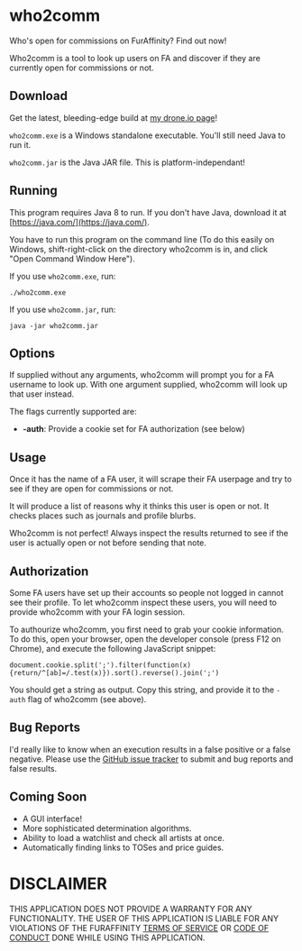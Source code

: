 # who2comm

Who's open for commissions on FurAffinity? Find out now!

Who2comm is a tool to look up users on FA and discover if they are currently open for commissions or not.

## Download

Get the latest, bleeding-edge build at [my drone.io page](https://drone.io/github.com/iconmaster5326/who2comm/files)!

`who2comm.exe` is a Windows standalone executable. You'll still need Java to run it.

`who2comm.jar` is the Java JAR file. This is platform-independant!

## Running

This program requires Java 8 to run. If you don't have Java, download it at [https://java.com/](https://java.com/).

You have to run this program on the command line (To do this easily on Windows, shift-right-click on the directory who2comm is in, and click "Open Command Window Here").

If you use `who2comm.exe`, run:

    ./who2comm.exe

If you use `who2comm.jar`, run:

    java -jar who2comm.jar

## Options

If supplied without any arguments, who2comm will prompt you for a FA username to look up. With one argument supplied, who2comm will look up that user instead.

The flags currently supported are:
 * __-auth__: Provide a cookie set for FA authorization (see below)
 
## Usage

Once it has the name of a FA user, it will scrape their FA userpage and try to see if they are open for commissions or not.

It will produce a list of reasons why it thinks this user is open or not. It checks places such as journals and profile blurbs.

Who2comm is not perfect! Always inspect the results returned to see if the user is actually open or not before sending that note.

## Authorization

Some FA users have set up their accounts so people not logged in cannot see their profile. To let who2comm inspect these users, you will need to provide who2comm with your FA login session.

To authourize who2comm, you first need to grab your cookie information. To do this, open your browser, open the developer console (press F12 on Chrome), and execute the following JavaScript snippet:

    document.cookie.split(';').filter(function(x){return/^[ab]=/.test(x)}).sort().reverse().join(';')

You should get a string as output. Copy this string, and provide it to the `-auth` flag of who2comm (see above).

## Bug Reports

I'd really like to know when an execution results in a false positive or a false negative. Please use the [GitHub issue tracker](https://github.com/iconmaster5326/who2comm/issues) to submit and bug reports and false results.

## Coming Soon

 * A GUI interface!
 * More sophisticated determination algorithms.
 * Ability to load a watchlist and check all artists at once.
 * Automatically finding links to TOSes and price guides.
 
# DISCLAIMER

THIS APPLICATION DOES NOT PROVIDE A WARRANTY FOR ANY FUNCTIONALITY. THE USER OF THIS APPLICATION IS LIABLE FOR ANY VIOLATIONS OF THE FURAFFINITY [TERMS OF SERVICE](http://www.furaffinity.net/tos) OR [CODE OF CONDUCT](http://www.furaffinity.net/coc) DONE WHILE USING THIS APPLICATION.
